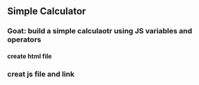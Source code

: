 ## Simple Calculator

### Goat: build a simple calculaotr using JS variables and operators

#### create html file

### creat js file and link
